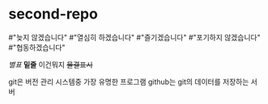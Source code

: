 # second-repo
#"늦지 않겠습니다"
#"열심히 하겠습니다"
#"즐기겠습니다"
#"포기하지 않겠습니다"
#"협동하겠습니다"

*별표* __밑줄__
이건뭐지<u></u>
~~물결표시~~

git은 버전 관리 시스템중 가장 유명한 프로그램
github는 git의 데이터를 저장하는 서버